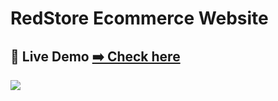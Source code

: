 # RedStore Ecommerce Website

## 👀 Live Demo [➡️ Check here](https://redistore.netlify.app/)

![](https://telegra.ph/file/f8165239e61c8d58410c3.jpg)
